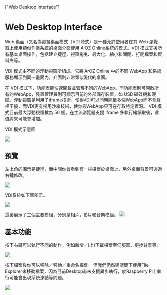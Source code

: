 ["Web Desktop Interface"]
# Web Desktop Interface
Web 桌面（又名為虛擬桌面模式（VDI 模式）是一種允許使用者在其 Web 瀏覽器上使用類似作業系統的桌面介面使用 ArOZ Online系統的模式。VDI 模式支援所有基本桌面操作，包括建立捷徑、視窗拖曳、最大化、縮小和關閉、打開檔案和資料夾等。

VDI 模式由不同的浮動視窗所組成。它將 ArOZ Online 中的不同 WebApp 和系統服務顯示到同一畫面內，介面則非常類似現代的桌面。

在 VDI 模式下，功能表能快速開啟並管理不同的WebApp。而功能表則可開啟所有的WebApp，裝置管理員則可顯示目前的外部儲存裝置，如 USB 磁碟機和硬碟。浮動視窗是利用了iframe技術，使得VDI可以同時開啟多個WebApp而不會互相干擾，而VDI更有採用沙箱技術，使你的WebApp只可在存取特定資源。 VDI 模式目前最大浮動視窗數為 50 個。在主流瀏覽器支援 iframe 多執行緒讀取後，此值將來可能會增加。


VDI 模式示意圖

![](img/8/0.png)

## 預覽
左上角的圖示是捷徑，而中間你會看到有一些檔案於桌面上，另外桌面背景可透過右鍵修改。

![](img/8/2.png)

VDI系統如下圖所示。

![](img/8/1.png)

這裏展示了三個主要模組，分別是相片，影片和音樂模組。
![](img/8/3.png)

## 基本功能
按下右鍵可以執行不同的動作，例如新增／(上)下載檔案至伺服器，更換背景等。

![](img/8/4.png)

按下檔案後你可以移除／移動／重命名檔案。 但我們仍然建議閣下使用File Explorer來移動檔案，因為目前Desktop尚未支援異步執行，於Raspberry Pi上執行可能會出現系統涷結等問題。

![](img/8/5.png)



